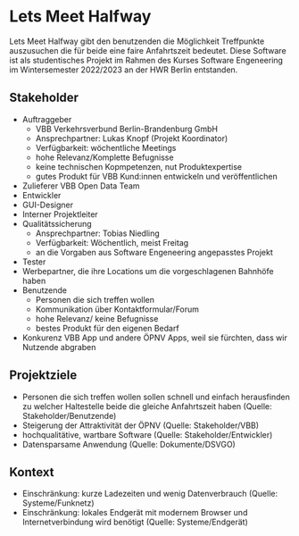 # Lets Meet Halfway

Lets Meet Halfway gibt den benutzenden die Möglichkeit Treffpunkte auszusuchen die für beide eine faire Anfahrtszeit bedeutet. Diese Software ist als studentisches Projekt im Rahmen des Kurses Software Engeneering im Wintersemester 2022/2023 an der HWR Berlin entstanden.


## Stakeholder
- Auftraggeber
  - VBB Verkehrsverbund Berlin-Brandenburg GmbH
  - Ansprechpartner: Lukas Knopf (Projekt Koordinator)
  - Verfügbarkeit: wöchentliche Meetings
  - hohe Relevanz/Komplette Befugnisse
  - keine technischen Kopmpetenzen, nut Produktexpertise
  - gutes Produkt für VBB Kund:innen entwickeln und veröffentlichen
- Zulieferer VBB Open Data Team
- Entwickler
- GUI-Designer
- Interner Projektleiter
- Qualitätssicherung
  - Ansprechpartner: Tobias Niedling
  - Verfügbarkeit: Wöchentlich, meist Freitag
  - an die Vorgaben aus Software Engeneering angepasstes Projekt 
- Tester
- Werbepartner, die ihre Locations um die vorgeschlagenen Bahnhöfe haben
- Benutzende
  - Personen die sich treffen wollen
  - Kommunikation über Kontaktformular/Forum
  - hohe Relevanz/ keine Befugnisse
  - bestes Produkt für den eigenen Bedarf
- Konkurenz VBB App und andere ÖPNV Apps, weil sie fürchten, dass wir Nutzende abgraben

## Projektziele
- Personen die sich treffen wollen sollen schnell und einfach herausfinden zu welcher Haltestelle beide die gleiche Anfahrtszeit haben (Quelle: Stakeholder/Benutzende)
- Steigerung der Attraktivität der ÖPNV (Quelle: Stakeholder/VBB)
- hochqualitätive, wartbare Software (Quelle: Stakeholder/Entwickler)
- Datensparsame Anwendung (Quelle: Dokumente/DSVGO)

## Kontext
- Einschränkung: kurze Ladezeiten und wenig Datenverbrauch (Quelle: Systeme/Funknetz)
- Einschränkung: lokales Endgerät mit modernem Browser und Internetverbindung wird benötigt (Quelle: Systeme/Endgerät)
